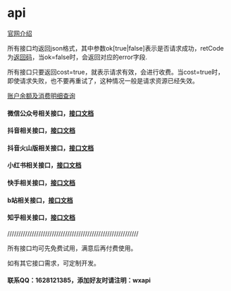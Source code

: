 # api

[官网介绍](http://www.whosecard.com?from=api-doc)

所有接口均返回json格式，其中参数ok[true|false]表示是否请求成功，retCode为[返回码](https://github.com/iwoods100/wxapi-doc/blob/master/retcode.md)，当ok=false时，会返回对应的error字段.

所有接口只要返回cost=true，就表示请求有效，会进行收费。当cost=true时，即使请求失败，也不要再重试了，这种情况一般是请求资源已经失效。

[账户余额及消费明细查询](https://github.com/iwoods100/wxapi-doc/blob/master/pay.md)

#### 微信公众号相关接口，[接口文档](https://github.com/iwoods100/wxapi-doc/blob/master/wx.md)

#### 抖音相关接口，[接口文档](https://github.com/iwoods100/wxapi-doc/blob/master/douyin.md)

#### 抖音火山版相关接口，[接口文档](https://github.com/iwoods100/wxapi-doc/blob/master/douyinhuoshan.md)

#### 小红书相关接口，[接口文档](https://github.com/iwoods100/wxapi-doc/blob/master/xiaohongshu.md)

#### 快手相关接口，[接口文档](https://github.com/iwoods100/wxapi-doc/blob/master/kuaishou.md)

#### b站相关接口，[接口文档](https://github.com/iwoods100/wxapi-doc/blob/master/bilibili.md)

#### 知乎相关接口，[接口文档](https://github.com/iwoods100/wxapi-doc/blob/master/zhihu.md)

<!-- #### 头条相关接口，[接口文档](https://github.com/iwoods100/wxapi-doc/blob/master/toutiao.md) -->

///////////////////////////////////////////////////////////

所有接口均可先免费试用，满意后再付费使用。

如有其它接口需求，可定制开发。

#### 联系QQ：1628121385，添加好友时请注明：wxapi
